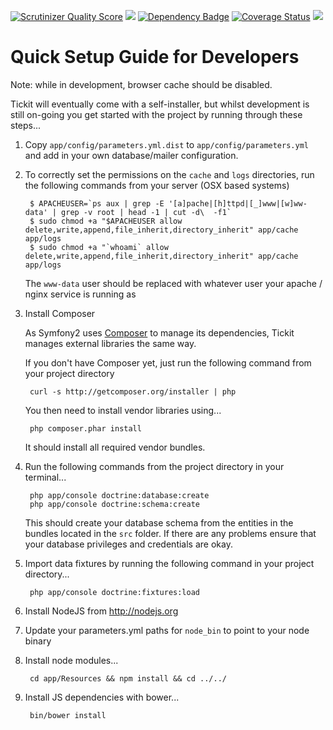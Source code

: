 <a href="https://scrutinizer-ci.com/g/tickit-project/tickit/"><img src="https://scrutinizer-ci.com/g/tickit-project/tickit/badges/quality-score.png?s=1d40cffe1002d3ea8e14b7d1d24cd0311dca699e" title="Scrutinizer Quality Score"></a>
<a href='http://travis-ci.org/#!/tickit-project/tickit'><img src='https://secure.travis-ci.org/tickit-project/tickit.png' /></a>
<a href="https://www.versioneye.com/user/projects/52cb213dec1375497000000b" id="show_dep_badge_window" role="button" data-toggle="modal"><img id="dependency_badge" src="https://www.versioneye.com/user/projects/52cb213dec1375497000000b/badge.png" alt="Dependency Badge"></a>
<a href='https://coveralls.io/r/tickit-project/tickit?branch=master'><img src='https://coveralls.io/repos/tickit-project/tickit/badge.png?branch=master' alt='Coverage Status' /></a>
<a href='https://insight.sensiolabs.com/projects/6df2a619-514e-4e42-b9b2-d7fdceeb357f'><img src='https://insight.sensiolabs.com/projects/6df2a619-514e-4e42-b9b2-d7fdceeb357f/mini.png' /></a>


# Quick Setup Guide for Developers #

Note: while in development, browser cache should be disabled.

Tickit will eventually come with a self-installer, but whilst development is still on-going you get started with the project by
running through these steps...

1. Copy `app/config/parameters.yml.dist` to `app/config/parameters.yml` and add in your own database/mailer configuration.

2. To correctly set the permissions on the `cache` and `logs` directories, run the following commands from your server (OSX based systems)

        $ APACHEUSER=`ps aux | grep -E '[a]pache|[h]ttpd|[_]www|[w]ww-data' | grep -v root | head -1 | cut -d\  -f1`
        $ sudo chmod +a "$APACHEUSER allow delete,write,append,file_inherit,directory_inherit" app/cache app/logs
        $ sudo chmod +a "`whoami` allow delete,write,append,file_inherit,directory_inherit" app/cache app/logs

   The `www-data` user should be replaced with whatever user your apache / nginx service is running as


3. Install Composer

   As Symfony2 uses [Composer][1] to manage its dependencies, Tickit manages external libraries the same way.

   If you don't have Composer yet, just run the following command from your project directory

        curl -s http://getcomposer.org/installer | php

   You then need to install vendor libraries using...

        php composer.phar install

   It should install all required vendor bundles.

4. Run the following commands from the project directory in your terminal...

        php app/console doctrine:database:create
        php app/console doctrine:schema:create

   This should create your database schema from the entities in the bundles located in the `src` folder. If there are any problems ensure that your database privileges and credentials are okay.

5. Import data fixtures by running the following command in your project directory...

        php app/console doctrine:fixtures:load

6. Install NodeJS from http://nodejs.org

7. Update your parameters.yml paths for `node_bin` to point to your node binary

8. Install node modules...

        cd app/Resources && npm install && cd ../../

9. Install JS dependencies with bower...

        bin/bower install

[1]:  http://getcomposer.org/

